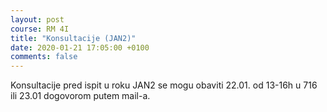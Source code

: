 ```yaml
---
layout: post
course: RM 4I
title: "Konsultacije (JAN2)"
date: 2020-01-21 17:05:00 +0100
comments: false
---
```


Konsultacije pred ispit u roku JAN2 se mogu obaviti 22.01. od 13-16h u 716 ili 23.01 
dogovorom putem mail-a.